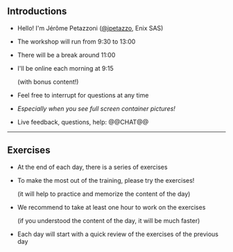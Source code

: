 ## Introductions

- Hello! I'm Jérôme Petazzoni ([@jpetazzo], Enix SAS)

- The workshop will run from 9:30 to 13:00

- There will be a break around 11:00

- I'll be online each morning at 9:15

  (with bonus content!)

- Feel free to interrupt for questions at any time

- *Especially when you see full screen container pictures!*

- Live feedback, questions, help: @@CHAT@@

[@alexbuisine]: https://twitter.com/alexbuisine
[EphemeraSearch]: https://ephemerasearch.com/
[@jpetazzo]: https://twitter.com/jpetazzo
[@s0ulshake]: https://twitter.com/s0ulshake

---

## Exercises

- At the end of each day, there is a series of exercises

- To make the most out of the training, please try the exercises!

  (it will help to practice and memorize the content of the day)

- We recommend to take at least one hour to work on the exercises

  (if you understood the content of the day, it will be much faster)

- Each day will start with a quick review of the exercises of the previous day

